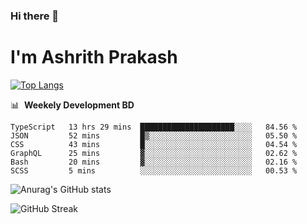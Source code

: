 ### Hi there 👋
# I'm Ashrith Prakash

[![Top Langs](https://github-readme-stats.vercel.app/api/top-langs/?username=xxcheckmatexx&count_private=true&include_all_commits=true&show_icons=true&line_height=20&title_color=FFFFFF&icon_color=FFFFFF&text_color=FFFFFF&bg_color=0D1117&langs_count=8)](https://github.com/anuraghazra/github-readme-stats)

📊 &nbsp;**Weekely Development BD**

<!--START_SECTION:waka-->

```text
TypeScript   13 hrs 29 mins  █████████████████████░░░░   84.56 %
JSON         52 mins         █▒░░░░░░░░░░░░░░░░░░░░░░░   05.50 %
CSS          43 mins         █░░░░░░░░░░░░░░░░░░░░░░░░   04.54 %
GraphQL      25 mins         ▓░░░░░░░░░░░░░░░░░░░░░░░░   02.62 %
Bash         20 mins         ▓░░░░░░░░░░░░░░░░░░░░░░░░   02.16 %
SCSS         5 mins          ░░░░░░░░░░░░░░░░░░░░░░░░░   00.53 %
```

<!--END_SECTION:waka-->

![Anurag's GitHub stats](https://github-readme-stats.vercel.app/api?username=xxcheckmatexx&count_private=true&show_icons=true&theme=merko)  

![GitHub Streak](http://github-readme-streak-stats.herokuapp.com?user=xxcheckmatexx&theme=merko&hide_border=true&date_format=M%20j%5B%2C%20Y%5D&fire=DD0E0B)
<br/>
